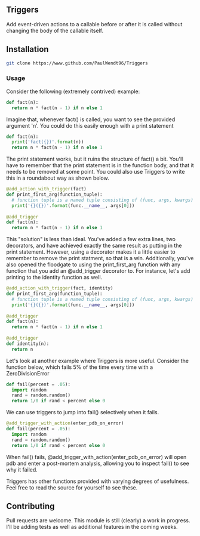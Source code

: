 ## Triggers
Add event-driven actions to a callable before or after it is called without changing the body of the callable itself. 

## Installation
```bash
git clone https://www.github.com/PaulWendt96/Triggers
```

### Usage
Consider the following (extremely contrived) example:

```python
def fact(n):
  return n * fact(n - 1) if n else 1
```
    
Imagine that, whenever fact() is called, you want to see the provided argument 'n'. 
You could do this easily enough with a print statement

```python
def fact(n):
  print('fact({})'.format(n))
  return n * fact(n - 1) if n else 1
```
     
The print statement works, but it ruins the structure of fact() a bit. You'll have to remember that the print 
statement is in the function body, and that it needs to be removed at some point. 
You could also use Triggers to write this in a roundabout way as shown below. 

```python
@add_action_with_trigger(fact)
def print_first_arg(function_tuple):
  # function tuple is a named tuple consisting of (func, args, kwargs)
  print('{}({})'.format(func.__name__, args[0]))
  
@add_trigger
def fact(n):
  return n * fact(n - 1) if n else 1
```
  
This "solution" is less than ideal. You've added a few extra lines, two decorators, and have
achieved exactly the same result as putting in the print statement. However, using a decorator makes it a little
easier to remember to remove the print statment, so that is a win. Additionally, you've also opened the floodgate to 
using the print_first_arg function with any function that you add an @add_trigger decorator to. For instance, let's
add printing to the identity function as well.

```python
@add_action_with_trigger(fact, identity)
def print_first_arg(function_tuple):
  # function tuple is a named tuple consisting of (func, args, kwargs)
  print('{}({})'.format(func.__name__, args[0]))
  
@add_trigger
def fact(n):
  return n * fact(n - 1) if n else 1
  
@add_trigger
def identity(n):
  return n
```

Let's look at another example where Triggers is more useful. Consider the function below, which fails 5% of the time every time
with a ZeroDivisionError

```python
def fail(percent = .05):
  import random
  rand = random.random()
  return 1/0 if rand < percent else 0
```

We can use triggers to jump into fail() selectively when it fails.

```python
@add_trigger_with_action(enter_pdb_on_error)
def fail(percent = .05):
  import random
  rand = random.random()
  return 1/0 if rand < percent else 0
```

When fail() fails, @add_trigger_with_action(enter_pdb_on_error) will open pdb and enter a post-mortem analysis, allowing you to 
inspect fail() to see why it failed. 

Triggers has other functions provided with varying degrees of usefulness. Feel free to read the source for yourself to see these.

## Contributing
Pull requests are welcome. This module is still (clearly) a work in progress. I'll be adding tests as well as additional features in the coming weeks.
